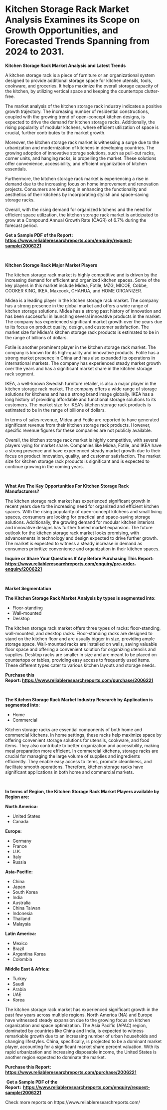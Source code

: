 <p><h1>Kitchen Storage Rack Market Analysis Examines its Scope on Growth Opportunities, and Forecasted Trends Spanning from 2024 to 2031.</h1></p><p><strong>Kitchen Storage Rack Market Analysis and Latest Trends</strong></p>
<p><p>A kitchen storage rack is a piece of furniture or an organizational system designed to provide additional storage space for kitchen utensils, tools, cookware, and groceries. It helps maximize the overall storage capacity of the kitchen, by utilizing vertical space and keeping the countertops clutter-free.</p><p>The market analysis of the kitchen storage rack industry indicates a positive growth trajectory. The increasing number of residential constructions, coupled with the growing trend of open-concept kitchen designs, is expected to drive the demand for kitchen storage racks. Additionally, the rising popularity of modular kitchens, where efficient utilization of space is crucial, further contributes to the market growth.</p><p>Moreover, the kitchen storage rack market is witnessing a surge due to the urbanization and modernization of kitchens in developing countries. The growing adoption of innovative storage solutions, such as pull-out racks, corner units, and hanging racks, is propelling the market. These solutions offer convenience, accessibility, and efficient organization of kitchen essentials.</p><p>Furthermore, the kitchen storage rack market is experiencing a rise in demand due to the increasing focus on home improvement and renovation projects. Consumers are investing in enhancing the functionality and aesthetics of their kitchens by incorporating stylish and space-saving storage racks.</p><p>Overall, with the rising demand for organized kitchens and the need for efficient space utilization, the kitchen storage rack market is anticipated to grow at a Compound Annual Growth Rate (CAGR) of 6.7% during the forecast period.</p></p>
<p><strong>Get a Sample PDF of the Report:&nbsp; <a href="https://www.reliableresearchreports.com/enquiry/request-sample/2006221">https://www.reliableresearchreports.com/enquiry/request-sample/2006221</a></strong></p>
<p>&nbsp;</p>
<p><strong>Kitchen Storage Rack Major Market Players</strong></p>
<p><p>The kitchen storage rack market is highly competitive and is driven by the increasing demand for efficient and organized kitchen spaces. Some of the key players in this market include Midea, Fotile, MZG, MICOE, Cobbe, COOKER KING, IKEA, Maxcook, CHAHUA, and HOME ORGANIZER.</p><p>Midea is a leading player in the kitchen storage rack market. The company has a strong presence in the global market and offers a wide range of kitchen storage solutions. Midea has a strong past history of innovation and has been successful in launching several innovative products in the market. The company has experienced significant market growth over the years due to its focus on product quality, design, and customer satisfaction. The market size for Midea's kitchen storage rack products is estimated to be in the range of billions of dollars.</p><p>Fotile is another prominent player in the kitchen storage rack market. The company is known for its high-quality and innovative products. Fotile has a strong market presence in China and has also expanded its operations in international markets. The company has experienced steady market growth over the years and has a significant market share in the kitchen storage rack segment.</p><p>IKEA, a well-known Swedish furniture retailer, is also a major player in the kitchen storage rack market. The company offers a wide range of storage solutions for kitchens and has a strong brand image globally. IKEA has a long history of providing affordable and functional storage solutions to its customers. The market size for IKEA's kitchen storage rack products is estimated to be in the range of billions of dollars.</p><p>In terms of sales revenue, Midea and Fotile are reported to have generated significant revenue from their kitchen storage rack products. However, specific revenue figures for these companies are not publicly available.</p><p>Overall, the kitchen storage rack market is highly competitive, with several players vying for market share. Companies like Midea, Fotile, and IKEA have a strong presence and have experienced steady market growth due to their focus on product innovation, quality, and customer satisfaction. The market size for kitchen storage rack products is significant and is expected to continue growing in the coming years.</p></p>
<p>&nbsp;</p>
<p><strong>What Are The Key Opportunities For Kitchen Storage Rack Manufacturers?</strong></p>
<p><p>The kitchen storage rack market has experienced significant growth in recent years due to the increasing need for organized and efficient kitchen spaces. With the rising popularity of open-concept kitchens and small living spaces, consumers are looking for practical and space-saving storage solutions. Additionally, the growing demand for modular kitchen interiors and innovative designs has further fueled market expansion. The future outlook for the kitchen storage rack market looks promising, with advancements in technology and design expected to drive further growth. The market is expected to witness a steady increase in demand as consumers prioritize convenience and organization in their kitchen spaces.</p></p>
<p><strong>Inquire or Share Your Questions If Any Before Purchasing This Report: <a href="https://www.reliableresearchreports.com/enquiry/pre-order-enquiry/2006221">https://www.reliableresearchreports.com/enquiry/pre-order-enquiry/2006221</a></strong></p>
<p>&nbsp;</p>
<p><strong>Market Segmentation</strong></p>
<p><strong>The Kitchen Storage Rack Market Analysis by types is segmented into:</strong></p>
<p><ul><li>Floor-standing</li><li>Wall-mounted</li><li>Desktop</li></ul></p>
<p><p>The kitchen storage rack market offers three types of racks: floor-standing, wall-mounted, and desktop racks. Floor-standing racks are designed to stand on the kitchen floor and are usually bigger in size, providing ample storage space. Wall-mounted racks are installed on walls, saving valuable floor space and offering a convenient solution for organizing utensils and supplies. Desktop racks are smaller in size and are meant to be placed on countertops or tables, providing easy access to frequently used items. These different types cater to various kitchen layouts and storage needs.</p></p>
<p><strong>Purchase this Report:&nbsp;<a href="https://www.reliableresearchreports.com/purchase/2006221">https://www.reliableresearchreports.com/purchase/2006221</a></strong></p>
<p>&nbsp;</p>
<p><strong>The Kitchen Storage Rack Market Industry Research by Application is segmented into:</strong></p>
<p><ul><li>Home</li><li>Commercial</li></ul></p>
<p><p>Kitchen storage racks are essential components of both home and commercial kitchens. In home settings, these racks help maximize space by offering convenient storage solutions for utensils, cookware, and food items. They also contribute to better organization and accessibility, making meal preparation more efficient. In commercial kitchens, storage racks are crucial for managing the large volume of supplies and ingredients efficiently. They enable easy access to items, promote cleanliness, and facilitate smooth operations. Therefore, kitchen storage racks have significant applications in both home and commercial markets.</p></p>
<p>&nbsp;</p>
<p><strong>In terms of Region, the Kitchen Storage Rack Market Players available by Region are:</strong></p>
<p>
    <p> <strong> North America: </strong>
        <ul>
            <li>United States</li>
            <li>Canada</li>
        </ul>
        </p> 
    <p> <strong> Europe: </strong>
        <ul>
            <li>Germany</li>
            <li>France</li>
            <li>U.K.</li>
            <li>Italy</li>
            <li>Russia</li>
        </ul>
        </p> 
    <p> <strong> Asia-Pacific: </strong>
        <ul>
            <li>China</li>
            <li>Japan</li>
            <li>South Korea</li>
            <li>India</li>
            <li>Australia</li>
            <li>China Taiwan</li>
            <li>Indonesia</li>
            <li>Thailand</li>
            <li>Malaysia</li>
        </ul>
        </p> 
    <p> <strong> Latin America: </strong>
        <ul>
            <li>Mexico</li>
            <li>Brazil</li>
            <li>Argentina Korea</li>
            <li>Colombia</li>
        </ul>
        </p> 
    <p> <strong> Middle East & Africa: </strong>
        <ul>
            <li>Turkey</li>
            <li>Saudi</li>
            <li>Arabia</li>
            <li>UAE</li>
            <li>Korea</li>
        </ul>
    </p>
    </p>
<p><p>The kitchen storage rack market has experienced significant growth in the past few years across multiple regions. North America (NA) and Europe have witnessed steady expansion due to the growing focus on kitchen organization and space optimization. The Asia Pacific (APAC) region, dominated by countries like China and India, is expected to witness remarkable growth due to an increasing number of urban households and changing lifestyles. China, specifically, is projected to be a dominant market player, accounting for a significant market share percent valuation. With its rapid urbanization and increasing disposable income, the United States is another region expected to dominate the market.</p></p>
<p><strong>Purchase this Report: <a href="https://www.reliableresearchreports.com/purchase/2006221">https://www.reliableresearchreports.com/purchase/2006221</a></strong></p>
<p>&nbsp;<strong>Get a Sample PDF of the Report:&nbsp;&nbsp;<a href="https://www.reliableresearchreports.com/enquiry/request-sample/2006221">https://www.reliableresearchreports.com/enquiry/request-sample/2006221</a></strong></p>
<p><strong></strong></p>
<p>Check more reports on https://www.reliableresearchreports.com/</p>